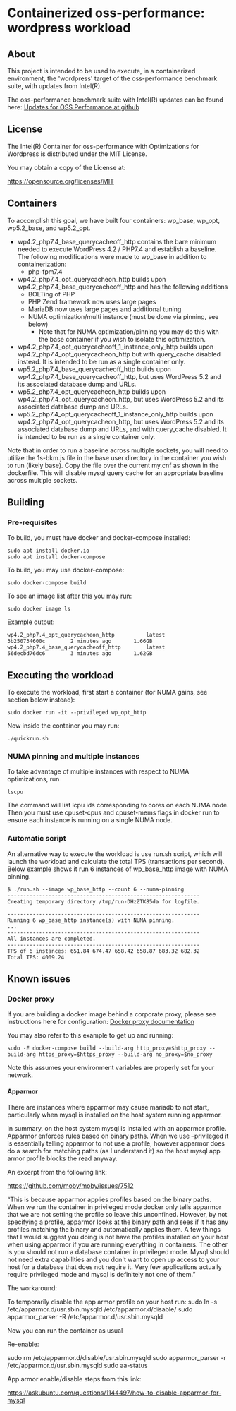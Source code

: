 # Containerized oss-performance: wordpress workload

## About

This project is intended to be used to execute, in a containerized environment,
the 'wordpress' target of the oss-performance benchmark suite, with updates from Intel(R).

The oss-performance benchmark suite with Intel(R) updates can be found here:
[Updates for OSS Performance at github](https://github.com/intel/Updates-for-OSS-Performance)

## License

The Intel(R) Container for oss-performance with Optimizations for Wordpress is distributed under the MIT License.

You may obtain a copy of the License at:

https://opensource.org/licenses/MIT


## Containers

To accomplish this goal, we have built four containers: wp_base, wp_opt, wp5.2_base, and wp5.2_opt.

* wp4.2_php7.4_base_querycacheoff_http contains the bare minimum needed to execute WordPress 4.2 / PHP7.4 and establish
a baseline. The following modifications were made to wp_base in addition to containerization:
  * php-fpm7.4
* wp4.2_php7.4_opt_querycacheon_http builds upon wp4.2_php7.4_base_querycacheoff_http and has the following additions
  * BOLTing of PHP
  * PHP Zend framework now uses large pages
  * MariaDB now uses large pages and additional tuning
  * NUMA optimization/multi instance (must be done via pinning, see below)
    * Note that for NUMA optimization/pinning you may do this with the base container if you wish to isolate this optimization.
* wp4.2_php7.4_opt_querycacheoff_1_instance_only_http builds upon wp4.2_php7.4_opt_querycacheon_http but with query_cache disabled instead.  It is intended to be run as a single container only.
* wp5.2_php7.4_base_querycacheoff_http builds upon wp4.2_php7.4_base_querycacheoff_http, but uses WordPress 5.2 and its associated database dump and URLs.  
* wp5.2_php7.4_opt_querycacheon_http builds upon wp4.2_php7.4_opt_querycacheon_http, but uses WordPress 5.2 and its associated database dump and URLs.  
* wp5.2_php7.4_opt_querycacheoff_1_instance_only_http builds upon wp4.2_php7.4_opt_querycacheon_http, but uses WordPress 5.2 and its associated database dump and URLs, and with query_cache disabled. It is intended to be run as a single container only. 

Note that in order to run a baseline across multiple sockets, you will need to utilize the 1s-bkm.js file in the base user
directory in the container you wish to run (likely base).  Copy the file over the current my.cnf as shown in the dockerfile.
This will disable mysql query cache for an appropriate baseline across multiple sockets.

## Building

### Pre-requisites

To build, you must have docker and docker-compose installed:

```
sudo apt install docker.io
sudo apt install docker-compose
```

To build, you may use docker-compose:

```
sudo docker-compose build
```

To see an image list after this you may run:

```
sudo docker image ls
```

Example output:

```
wp4.2_php7.4_opt_querycacheon_http          latest              3b250734600c        2 minutes ago       1.66GB
wp4.2_php7.4_base_querycacheoff_http        latest              56decbd76dc6        3 minutes ago       1.62GB
```

## Executing the workload

To execute the workload, first start a container (for NUMA gains, see section below instead):

```
sudo docker run -it --privileged wp_opt_http
```

Now inside the container you may run:

```
./quickrun.sh
```

### NUMA pinning and multiple instances

To take advantage of multiple instances with respect to NUMA optimizations, run
```
lscpu
```
The command will list lcpu ids corresponding to cores on each NUMA node.
Then you must use cpuset-cpus and cpuset-mems flags in docker run to ensure each
instance is running on a single NUMA node.

### Automatic script

An alternative way to execute the workload is use run.sh script, which will launch the workload and
calculate the total TPS (transactions per second).
Below example shows it run 6 instances of wp_base_http image with NUMA pinning.
```
$ ./run.sh --image wp_base_http --count 6 --numa-pinning
-------------------------------------------------------------
Creating temporary directory /tmp/run-DHzZTK85da for logfile.

-------------------------------------------------------------
Running 6 wp_base_http instance(s) with NUMA pinning.
...
-------------------------------------------------------------
All instances are completed.
-------------------------------------------------------------
TPS of 6 instances: 651.84 674.47 658.42 658.87 683.32 682.32
Total TPS: 4009.24
```

## Known issues

### Docker proxy

If you are building a docker image behind a corporate proxy, please see instructions here for configuration:
[Docker proxy documentation](https://docs.docker.com/network/proxy/)

You may also refer to this example to get up and running:
```
sudo -E docker-compose build --build-arg http_proxy=$http_proxy --build-arg https_proxy=$https_proxy --build-arg no_proxy=$no_proxy
```
Note this assumes your environment variables are properly set for your network.

#### Apparmor

There are instances where apparmor may cause mariadb to not start, particularly when mysql is installed on the host system running apparmor.

In summary, on the host system mysql is installed with an apparmor profile.  Apparmor enforces rules based on binary paths.
When we use –privileged it is essentially telling apparmor to not use a profile, however apparmor does do a search for matching paths (as I understand it) so the host mysql app armor profile blocks the read anyway.

An excerpt from the following link:

https://github.com/moby/moby/issues/7512

“This is because apparmor applies profiles based on the binary paths. When we run the container in privileged mode docker only tells apparmor that we are not setting the profile so leave this unconfined. However, by not specifying a profile, apparmor looks at the binary path and sees if it has any profiles matching the binary and automatically applies them.
A few things that I would suggest you doing is not have the profiles installed on your host when using apparmor if you are running everything in containers.
The other is you should not run a database container in privileged mode. Mysql should not need extra capabilities and you don't want to open up access to your host for a database that does not require it. Very few applications actually require privileged mode and mysql is definitely not one of them.”

The workaround:

To temporarily disable the app armor profile on your host run:
sudo ln -s /etc/apparmor.d/usr.sbin.mysqld /etc/apparmor.d/disable/
sudo apparmor_parser -R /etc/apparmor.d/usr.sbin.mysqld

Now you can run the container as usual

Re-enable:

sudo rm /etc/apparmor.d/disable/usr.sbin.mysqld
sudo apparmor_parser -r /etc/apparmor.d/usr.sbin.mysqld
sudo aa-status

App armor enable/disable steps from this link:

https://askubuntu.com/questions/1144497/how-to-disable-apparmor-for-mysql
